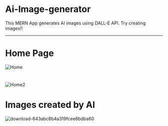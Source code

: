 # Ai-Image-generator
This MERN App generates AI images using DALL-E API.
Try creating images!!


***************************  *************************************
# Home Page

![Home](https://user-images.githubusercontent.com/54506539/232232958-3a9003b7-93e6-4426-b670-655f214c8d68.png)



#


![Home2](https://user-images.githubusercontent.com/54506539/232233754-7bfa3dd9-d1f6-4bda-9b5e-0bc7abcbb35d.gif)




# Images created by AI

![download-643abc8b4a319fcee6bdba60](https://user-images.githubusercontent.com/54506539/232232992-ce350922-8957-4772-a46f-efad67e3e249.jpg)
